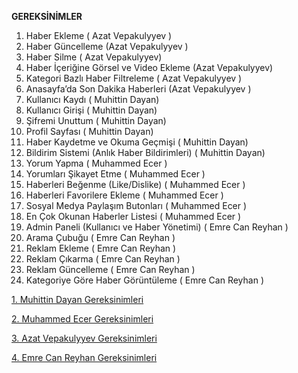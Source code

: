 ﻿**GEREKSİNİMLER** 

1. Haber Ekleme ( Azat Vepakulyyev )
2. Haber Güncelleme (Azat Vepakulyyev )
3. Haber Silme ( Azat Vepakulyyev)
4. Haber İçeriğine Görsel ve Video Ekleme (Azat Vepakulyyev)
5. Kategori Bazlı Haber Filtreleme ( Azat Vepakulyyev ) 
6. Anasayfa’da Son Dakika Haberleri (Azat Vepakulyyev )
7. Kullanıcı Kaydı   ( Muhittin Dayan)
8. Kullanıcı Girişi  ( Muhittin Dayan)
9. Şifremi Unuttum ( Muhittin Dayan)
10. Profil Sayfası ( Muhittin Dayan)
11. Haber Kaydetme ve Okuma Geçmişi ( Muhittin Dayan)
12. Bildirim Sistemi (Anlık Haber Bildirimleri) ( Muhittin Dayan)
13. Yorum Yapma  ( Muhammed Ecer )
14. Yorumları Şikayet Etme ( Muhammed Ecer )
15. Haberleri Beğenme (Like/Dislike) ( Muhammed Ecer )
16. Haberleri Favorilere Ekleme ( Muhammed Ecer )
17. Sosyal Medya Paylaşım Butonları ( Muhammed Ecer )
18. En Çok Okunan Haberler Listesi ( Muhammed Ecer )
19. Admin Paneli (Kullanıcı ve Haber Yönetimi) ( Emre Can Reyhan )
20. Arama Çubuğu ( Emre Can Reyhan )
21. Reklam Ekleme ( Emre Can Reyhan )
22. Reklam Çıkarma ( Emre Can Reyhan )
23. Reklam Güncelleme ( Emre Can Reyhan )
24. Kategoriye Göre Haber Görüntüleme ( Emre Can Reyhan )



[1. Muhittin Dayan Gereksinimleri](MuhittinDayan.md)

[2. Muhammed Ecer Gereksinimleri](MuhammedEcer.md)

[3. Azat Vepakulyyev Gereksinimleri](DurumSenaryolari/AzatVepakulyyev.pdf)

[4. Emre Can Reyhan Gereksinimleri](EmreCanReyhan.md)
